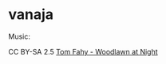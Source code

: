vanaja
======

Music:

CC BY-SA 2.5 [Tom Fahy - Woodlawn at Night](http://www.opsound.org/artist/tomfahy/) 
